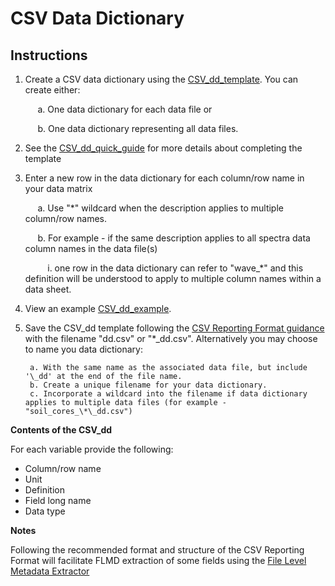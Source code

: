 # CSV Data Dictionary

## Instructions

1. Create a CSV data dictionary using the [CSV\_dd\_template](https://github.com/ess-dive-community/essdive-file-level-metadata/blob/master/CSV_dd/CSV_dd_template.csv).  You can create either: 
 
        a. One data dictionary for each data file or  

        b. One data dictionary representing all data files.    

2. See the [CSV\_dd\_quick\_guide](csv_dd_quick_guide.md) for more details about completing the template  
3. Enter a new row in the data dictionary for each column/row name in your data matrix 
   
        a. Use "\*" wildcard when the description applies to multiple column/row names.  
        
        b. For example - if the same description applies to all spectra data column names in the data file(s)   
        
            i. one row in the data dictionary can refer to "wave_\*\" and this definition will be understood to apply to multiple column names within a data sheet.     
            
4. View an example [CSV\_dd\_example](csv_dd_example.md).  

5. Save the CSV\_dd template following the [CSV Reporting Format guidance](https://github.com/ess-dive-community/essdive-csv-structure) with the filename "dd.csv" or "\*\_dd.csv". Alternatively you may choose to name you data dictionary: 
   
        a. With the same name as the associated data file, but include '\_dd' at the end of the file name.  
        b. Create a unique filename for your data dictionary.  
        c. Incorporate a wildcard into the filename if data dictionary applies to multiple data files (for example - "soil_cores_\*\_dd.csv")  

**Contents of the CSV\_dd**

For each variable provide the following:

* Column/row name  
* Unit  
* Definition  
* Field long name    
* Data type  

**Notes**  

Following the recommended format and structure of the CSV Reporting Format will facilitate FLMD extraction of some fields using the [File Level Metadata Extractor](https://code.ornl.gov/ngee-arctic/ess-dive-meta)

